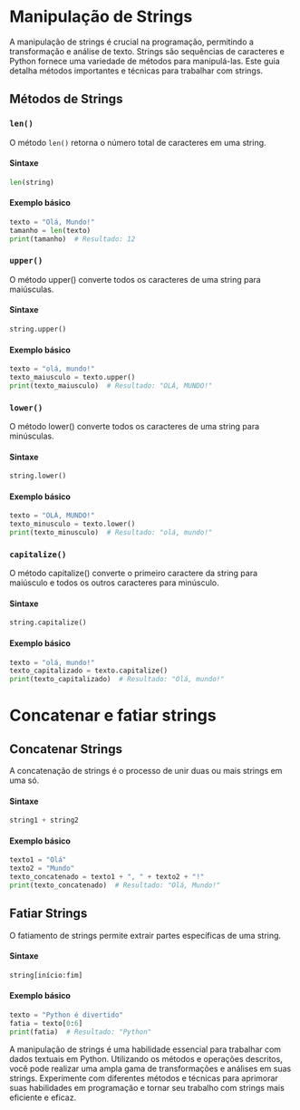# Manipulação de Strings

A manipulação de strings é crucial na programação, permitindo a transformação e análise de texto. Strings são sequências de caracteres e Python fornece uma variedade de métodos para manipulá-las. Este guia detalha métodos importantes e técnicas para trabalhar com strings.

## Métodos de Strings

### `len()`

O método `len()` retorna o número total de caracteres em uma string.

#### Sintaxe

```python
len(string)
```

#### Exemplo básico

```python
texto = "Olá, Mundo!"
tamanho = len(texto)
print(tamanho)  # Resultado: 12
```

### `upper()`

O método upper() converte todos os caracteres de uma string para maiúsculas.

#### Sintaxe

```python
string.upper()
```

#### Exemplo básico

```python
texto = "olá, mundo!"
texto_maiusculo = texto.upper()
print(texto_maiusculo)  # Resultado: "OLÁ, MUNDO!"
```

### `lower()`

O método lower() converte todos os caracteres de uma string para minúsculas.

#### Sintaxe

```python
string.lower()
```

#### Exemplo básico

```python
texto = "OLÁ, MUNDO!"
texto_minusculo = texto.lower()
print(texto_minusculo)  # Resultado: "olá, mundo!"
```

### `capitalize()`

O método capitalize() converte o primeiro caractere da string para maiúsculo e todos os outros caracteres para minúsculo.

#### Sintaxe

```python
string.capitalize()
```

#### Exemplo básico

```python
texto = "olá, mundo!"
texto_capitalizado = texto.capitalize()
print(texto_capitalizado)  # Resultado: "Olá, mundo!"
```

# Concatenar e fatiar strings

## Concatenar Strings

A concatenação de strings é o processo de unir duas ou mais strings em uma só.

#### Sintaxe

```python
string1 + string2
```

#### Exemplo básico

```python
texto1 = "Olá"
texto2 = "Mundo"
texto_concatenado = texto1 + ", " + texto2 + "!"
print(texto_concatenado)  # Resultado: "Olá, Mundo!"
```

## Fatiar Strings

O fatiamento de strings permite extrair partes específicas de uma string.

#### Sintaxe

```python
string[início:fim]
```

#### Exemplo básico

```python
texto = "Python é divertido"
fatia = texto[0:6]
print(fatia)  # Resultado: "Python"
```

A manipulação de strings é uma habilidade essencial para trabalhar com dados textuais em Python. Utilizando os métodos e operações descritos, você pode realizar uma ampla gama de transformações e análises em suas strings. Experimente com diferentes métodos e técnicas para aprimorar suas habilidades em programação e tornar seu trabalho com strings mais eficiente e eficaz.
